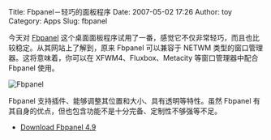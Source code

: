 Title: Fbpanel－轻巧的面板程序
Date: 2007-05-02 17:26
Author: toy
Category: Apps
Slug: fbpanel

今天对 [Fbpanel](http://fbpanel.sourceforge.net/)
这个桌面面板程序试用了一番，感觉它不仅非常轻巧，而且也比较稳定。从其网站上了解到，原来
Fbpanel 可以兼容于 NETWM 类型的窗口管理器。这将意味着，你可以在
XFWM4、Fluxbox、Metacity 等窗口管理器中配合 Fbpanel 使用。

![Fbpanel](http://i.linuxtoy.org/i/2007/05/fbpanel.png)

Fbpanel 支持插件、能够调整其位置和大小、具有透明等特性。虽然 Fbpanel
有其自身的优点，但也包含功能不是十分完备、定制性不够强等不足。

- [Download Fbpanel
4.9](http://sourceforge.net/project/showfiles.php?group_id=66031)
